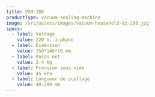 ```yaml
---
title: VSM-280
productType: vacuum-sealing-machine
image: /src/assets/images/vacuum-household-dz-280.jpg
specs:
  - label: Voltage
    value: 220 V, 1-phase
  - label: Dimension
    value: 350*140*70 mm
  - label: Poids net
    value: 2.4 Kg
  - label: Pression sous vide
    value: 45 kPa
  - label: Longueur de scellage
    value: 40-280 mm
---
```

